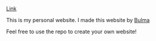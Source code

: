 [Link](https://adam-leon.github.io/index.html)

This is my personal website. I made this website by [Bulma](https://github.com/jgthms/bulma)

Feel free to use the repo to create your own website!

